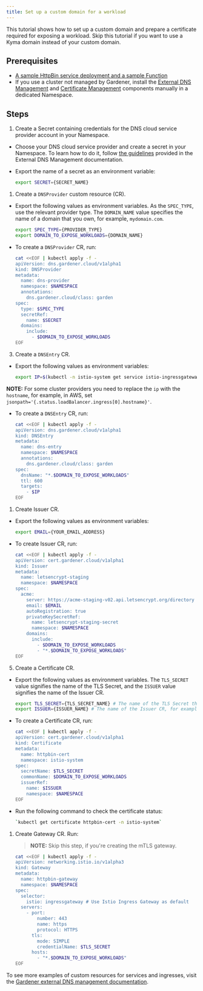 ```yaml
---
title: Set up a custom domain for a workload
---
```


This tutorial shows how to set up a custom domain and prepare a certificate required for exposing a workload. Skip this tutorial if you want to use a Kyma domain instead of your custom domain.

## Prerequisites

* [A sample HttpBin service deployment and a sample Function](./apix-01-create-workload.md)
* If you use a cluster not managed by Gardener, install the [External DNS Management](https://github.com/gardener/external-dns-management#quick-start) and [Certificate Management](https://github.com/gardener/cert-management) components manually in a dedicated Namespace.

## Steps

1. Create a Secret containing credentials for the DNS cloud service provider account in your Namespace.

  * Choose your DNS cloud service provider and create a secret in your Namespace. To learn how to do it, follow [the guidelines](https://github.com/gardener/external-dns-management/blob/master/README.md#external-dns-management) provided in the External DNS Management documentation. 
  * Export the name of a secret as an environment variable:

    ```bash
    export SECRET={SECRET_NAME}
    ```

1. Create a `DNSProvider` custom resource (CR).

  * Export the following values as environment variables. As the `SPEC_TYPE`, use the relevant provider type. The `DOMAIN_NAME` value specifies the name of a domain that you own, for example, `mydomain.com`. 

    ```bash
    export SPEC_TYPE={PROVIDER_TYPE}
    export DOMAIN_TO_EXPOSE_WORKLOADS={DOMAIN_NAME} 
    ````
  
  * To create a `DNSProvider` CR, run: 

    ```bash
    cat <<EOF | kubectl apply -f -
    apiVersion: dns.gardener.cloud/v1alpha1
    kind: DNSProvider
    metadata:
      name: dns-provider
      namespace: $NAMESPACE
      annotations:
        dns.gardener.cloud/class: garden
    spec:
      type: $SPEC_TYPE
      secretRef:
        name: $SECRET
      domains:
        include:
          - $DOMAIN_TO_EXPOSE_WORKLOADS
    EOF
    ```
  
3. Create a `DNSEntry` CR.
   
  * Export the following values as environment variables:

    ```bash
    export IP=$(kubectl -n istio-system get service istio-ingressgateway -o jsonpath='{.status.loadBalancer.ingress[0].ip}') # Assuming only one LoadBalancer with external IP
    ```
   **NOTE:** For some cluster providers you need to replace the `ip` with the `hostname`, for example, in AWS, set `jsonpath='{.status.loadBalancer.ingress[0].hostname}'`.

  * To create a `DNSEntry` CR, run:

    ```bash
    cat <<EOF | kubectl apply -f -
    apiVersion: dns.gardener.cloud/v1alpha1
    kind: DNSEntry
    metadata:
      name: dns-entry
      namespace: $NAMESPACE
      annotations:
        dns.gardener.cloud/class: garden
    spec:
      dnsName: "*.$DOMAIN_TO_EXPOSE_WORKLOADS"
      ttl: 600
      targets:
        - $IP
    EOF
    ```

1. Create Issuer CR.

  * Export the following values as environment variables:

    ```bash
    export EMAIL={YOUR_EMAIL_ADDRESS}
    ```
  * To create Issuer CR, run: 

    ```bash
    cat <<EOF | kubectl apply -f -
    apiVersion: cert.gardener.cloud/v1alpha1
    kind: Issuer
    metadata:
      name: letsencrypt-staging
      namespace: $NAMESPACE
    spec:
      acme:
        server: https://acme-staging-v02.api.letsencrypt.org/directory
        email: $EMAIL
        autoRegistration: true
        privateKeySecretRef:
          name: letsencrypt-staging-secret
          namespace: $NAMESPACE
        domains:
          include:
            - $DOMAIN_TO_EXPOSE_WORKLOADS
            - "*.$DOMAIN_TO_EXPOSE_WORKLOADS"
    EOF
    ```

5. Create a Certificate CR.

  * Export the following values as environment variables. The `TLS_SECRET` value signifies the name of the TLS Secret, and the `ISSUER` value signifies the name of the Issuer CR.

    ```bash
    export TLS_SECRET={TLS_SECRET_NAME} # The name of the TLS Secret that will be created in this step, for example, httpbin-tls-credentials
    export ISSUER={ISSUER_NAME} # The name of the Issuer CR, for example,letsencrypt-staging
    ```

  * To create a Certificate CR, run:

    ```bash
    cat <<EOF | kubectl apply -f -
    apiVersion: cert.gardener.cloud/v1alpha1
    kind: Certificate
    metadata:
      name: httpbin-cert
      namespace: istio-system
    spec:  
      secretName: $TLS_SECRET
      commonName: $DOMAIN_TO_EXPOSE_WORKLOADS
      issuerRef:
        name: $ISSUER
        namespace: $NAMESPACE
    EOF
    ```
  * Run the following command to check the certificate status: 
  
    ```bash
    `kubectl get certificate httpbin-cert -n istio-system`
    ```

1. Create Gateway CR. Run:

   >**NOTE:** Skip this step, if you're creating the mTLS gateway. 

    ```bash
    cat <<EOF | kubectl apply -f -
    apiVersion: networking.istio.io/v1alpha3
    kind: Gateway
    metadata:
      name: httpbin-gateway
      namespace: $NAMESPACE
    spec:
      selector:
        istio: ingressgateway # Use Istio Ingress Gateway as default
      servers:
        - port:
            number: 443
            name: https
            protocol: HTTPS
          tls:
            mode: SIMPLE
            credentialName: $TLS_SECRET
          hosts:
            - "*.$DOMAIN_TO_EXPOSE_WORKLOADS"
    EOF
    ```

To see more examples of custom resources for services and ingresses, visit the [Gardener external DNS management documentation](https://github.com/gardener/external-dns-management/tree/master/examples).